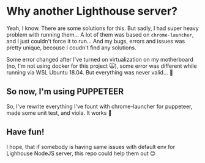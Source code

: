 # Why another Lighthouse server?

Yeah, I know. There are some solutions for this. But sadly, I had super heavy problem with running them... A lot of them was based on `chrome-launcher`, and I just couldn't force it to run... And my bugs, errors and issues was pretty unique, becouse I coudn't find any solutions.

Some error changed after I've turned on virtualization on my motherboard (no, I'm not using docker for this project 🙀), some error was different while running via WSL Ubuntu 18.04. But everything was never valid... 🖤

## So now, I'm using PUPPETEER

So, I've rewrite everything I've fount with chrome-launcher for puppeteer, made some unit test, and viola. It works 🚀

## Have fun!

I hope, that if somebody is having same issues with default env for Lighhouse NodeJS server, this repo could help them out 😊
